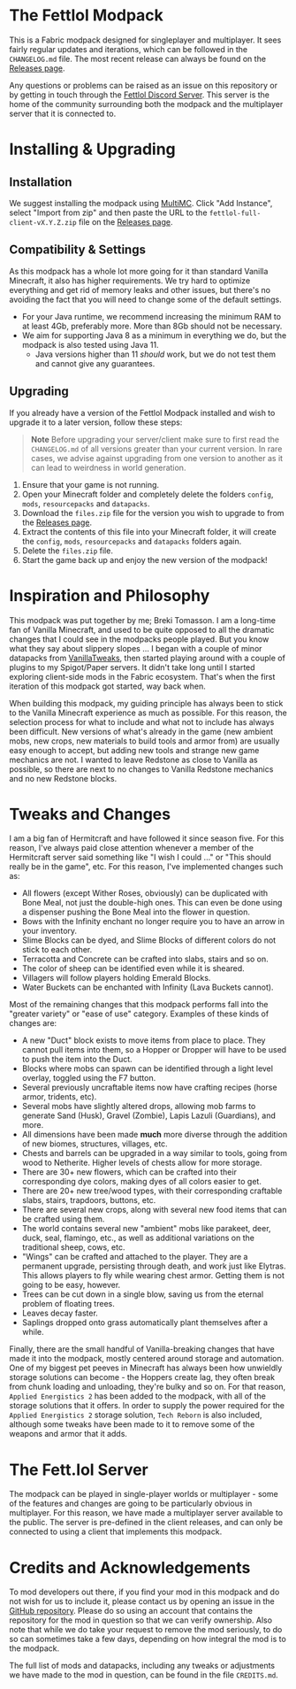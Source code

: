 # The Fettlol Modpack

This is a Fabric modpack designed for singleplayer and multiplayer. It sees fairly regular updates and iterations, which can be followed in the `CHANGELOG.md` file. The most recent release can always be found on the [Releases page](https://github.com/BrekiTomasson/fettlol-modpack/releases).

Any questions or problems can be raised as an issue on this repository or by getting in touch through the [Fettlol Discord Server](https://discord.gg/HVBkxdzh). This server is the home of the community surrounding both the modpack and the multiplayer server that it is connected to.

# Installing & Upgrading

## Installation

We suggest installing the modpack using [MultiMC](https://multimc.org/). Click "Add Instance", select "Import from zip" and then paste the URL to the `fettlol-full-client-vX.Y.Z.zip` file on the [Releases page](https://github.com/BrekiTomasson/fettlol-modpack/releases).

## Compatibility & Settings

As this modpack has a whole lot more going for it than standard Vanilla Minecraft, it also has higher requirements. We try hard to optimize everything and get rid of memory leaks and other issues, but there's no avoiding the fact that you will need to change some of the default settings.

- For your Java runtime, we recommend increasing the minimum RAM to at least 4Gb, preferably more. More than 8Gb should not be necessary.
- We aim for supporting Java 8 as a minimum in everything we do, but the modpack is also tested using Java 11.
  - Java versions higher than 11 *should* work, but we do not test them and cannot give any guarantees.

## Upgrading

If you already have a version of the Fettlol Modpack installed and wish to upgrade it to a later version, follow these steps:

> **Note** Before upgrading your server/client make sure to first read the `CHANGELOG.md` of all versions greater than your current version. In rare cases, we advise against upgrading from one version to another as it can lead to weirdness in world generation.

1. Ensure that your game is not running.
2. Open your Minecraft folder and completely delete the folders `config`, `mods`, `resourcepacks` and `datapacks`. 
3. Download the `files.zip` file for the version you wish to upgrade to from the [Releases page](https://github.com/BrekiTomasson/fettlol-modpack/releases).
4. Extract the contents of this file into your Minecraft folder, it will create the `config`, `mods`, `resourcepacks` and `datapacks` folders again.
5. Delete the `files.zip` file.
6. Start the game back up and enjoy the new version of the modpack!

# Inspiration and Philosophy

This modpack was put together by me; Breki Tomasson. I am a long-time fan of Vanilla Minecraft, and used to be quite opposed to all the dramatic changes that I could see in the modpacks people played. But you know what they say about slippery slopes ... I began with a couple of minor datapacks from [VanillaTweaks](https://vanillatweaks.net), then started playing around with a couple of plugins to my Spigot/Paper servers. It didn't take long until I started exploring client-side mods in the Fabric ecosystem. That's when the first iteration of this modpack got started, way back when.

When building this modpack, my guiding principle has always been to stick to the Vanilla Minecraft experience as much as possible. For this reason, the selection process for what to include and what not to include has always been difficult. New versions of what's already in the game (new ambient mobs, new crops, new materials to build tools and armor from) are usually easy enough to accept, but adding new tools and strange new game mechanics are not. I wanted to leave Redstone as close to Vanilla as possible, so there are next to no changes to Vanilla Redstone mechanics and no new Redstone blocks.

# Tweaks and Changes

I am a big fan of Hermitcraft and have followed it since season five. For this reason, I've always paid close attention whenever a member of the Hermitcraft server said something like "I wish I could ..." or "This should really be in the game", etc. For this reason, I've implemented changes such as:

- All flowers (except Wither Roses, obviously) can be duplicated with Bone Meal, not just the double-high ones. This can even be done using a dispenser pushing the Bone Meal into the flower in question.
- Bows with the Infinity enchant no longer require you to have an arrow in your inventory.
- Slime Blocks can be dyed, and Slime Blocks of different colors do not stick to each other.
- Terracotta and Concrete can be crafted into slabs, stairs and so on.
- The color of sheep can be identified even while it is sheared.
- Villagers will follow players holding Emerald Blocks.
- Water Buckets can be enchanted with Infinity (Lava Buckets cannot).

Most of the remaining changes that this modpack performs fall into the "greater variety" or "ease of use" category. Examples of these kinds of changes are:

- A new "Duct" block exists to move items from place to place. They cannot pull items into them, so a Hopper or Dropper will have to be used to push the item into the Duct.
- Blocks where mobs can spawn can be identified through a light level overlay, toggled using the F7 button.
- Several previously uncraftable items now have crafting recipes (horse armor, tridents, etc).
- Several mobs have slightly altered drops, allowing mob farms to generate Sand (Husk), Gravel (Zombie), Lapis Lazuli (Guardians), and more.
- All dimensions have been made **much** more diverse through the addition of new biomes, structures, villages, etc.
- Chests and barrels can be upgraded in a way similar to tools, going from wood to Netherite. Higher levels of chests allow for more storage.
- There are 30+ new flowers, which can be crafted into their corresponding dye colors, making dyes of all colors easier to get.
- There are 20+ new tree/wood types, with their corresponding craftable slabs, stairs, trapdoors, buttons, etc.
- There are several new crops, along with several new food items that can be crafted using them.
- The world contains several new "ambient" mobs like parakeet, deer, duck, seal, flamingo, etc., as well as additional variations on the traditional sheep, cows, etc.
- "Wings" can be crafted and attached to the player. They are a permanent upgrade, persisting through death, and work just like Elytras. This allows players to fly while wearing chest armor. Getting them is not going to be easy, however.
- Trees can be cut down in a single blow, saving us from the eternal problem of floating trees.
- Leaves decay faster.
- Saplings dropped onto grass automatically plant themselves after a while.

Finally, there are the small handful of Vanilla-breaking changes that have made it into the modpack, mostly centered around storage and automation. One of my biggest pet peeves in Minecraft has always been how unwieldly storage solutions can become - the Hoppers create lag, they often break from chunk loading and unloading, they're bulky and so on. For that reason, `Applied Energistics 2` has been added to the modpack, with all of the storage solutions that it offers. In order to supply the power required for the `Applied Energistics 2` storage solution, `Tech Reborn` is also included, although some tweaks have been made to it to remove some of the weapons and armor that it adds.

# The Fett.lol Server

The modpack can be played in single-player worlds or multiplayer - some of the features and changes are going to be particularly obvious in multiplayer. For this reason, we have made a multiplayer server available to the public. The server is pre-defined in the client releases, and can only be connected to using a client that implements this modpack.

# Credits and Acknowledgements

To mod developers out there, if you find your mod in this modpack and do not wish for us to include it, please contact us by opening an issue in the [GitHub repository](https://github.com/BrekiTomasson/fettlol-modpack). Please do so using an account that contains the repository for the mod in question so that we can verify ownership. Also note that while we do take your request to remove the mod seriously, to do so can sometimes take a few days, depending on how integral the mod is to the modpack.

The full list of mods and datapacks, including any tweaks or adjustments we have made to the mod in question, can be found in the file `CREDITS.md`.
